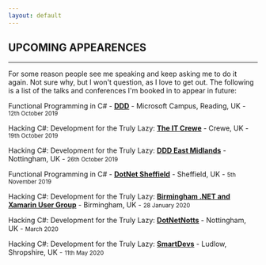 ```yaml
---
layout: default
---
```


<div class="pagepanel down_arrow white">
  <div class="center">
    <h2>UPCOMING APPEARENCES</h2>
    <hr>
    <p>
	For some reason people see me speaking and keep asking me to do it again.  Not sure why, but I won't question, as I love to get out.  The following is a list of the talks and conferences I'm booked in to appear in future:
	<p/>
	<p>Functional Programming in C# - <strong><a href="https://www.developerdeveloperdeveloper.com/Sessions/Details/234">DDD</a></strong> - Microsoft Campus, Reading, UK - <small>12th October 2019</small></p>
	<p>Hacking C#: Development for the Truly Lazy: <strong><a href="https://www.meetup.com/The-IT-Crewe/">The IT Crewe</a></strong> - Crewe, UK - <small>19th October 2019</small></p>
	<p>Hacking C#: Development for the Truly Lazy: <strong><a href="https://www.dddeastmidlands.com/">DDD East Midlands</a></strong> - Nottingham, UK - <small>26th October 2019</small></p>
	<p>Functional Programming in C# - <strong><a href="https://www.meetup.com/dotnetsheff/events/259322674/">DotNet Sheffield</a></strong> - Sheffield, UK - <small>5th November 2019</small></p>
	<p>Hacking C#: Development for the Truly Lazy: <strong><a href="https://www.meetup.com/Birmingham-DotNet-And-Xamarin-User-Group/events/265178106/">Birmingham .NET and Xamarin User Group</a></strong> - Birmingham, UK - <small>28 January 2020</small></p>
	<p>Hacking C#: Development for the Truly Lazy: <strong><a href="https://dotnetnotts.co/">DotNetNotts</a></strong> - Nottingham, UK - <small>March 2020</small></p>
	<p>Hacking C#: Development for the Truly Lazy: <strong><a href="https://www.meetup.com/Smart-Devs-User-Group/events/265371131/">SmartDevs</a></strong> - Ludlow, Shropshire, UK - <small>11th May 2020</small></p>
	  </div>
</div>